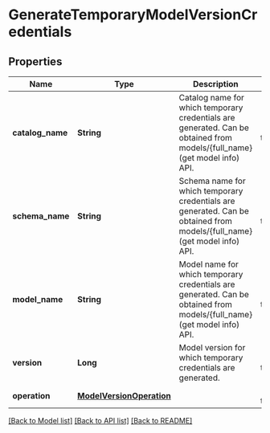 # GenerateTemporaryModelVersionCredentials
## Properties

| Name | Type | Description | Notes |
|------------ | ------------- | ------------- | -------------|
| **catalog\_name** | **String** | Catalog name for which temporary credentials are generated.  Can be obtained from models/{full_name} (get model info) API.  | [default to null] |
| **schema\_name** | **String** | Schema name for which temporary credentials are generated.  Can be obtained from models/{full_name} (get model info) API.  | [default to null] |
| **model\_name** | **String** | Model name for which temporary credentials are generated.  Can be obtained from models/{full_name} (get model info) API.  | [default to null] |
| **version** | **Long** | Model version for which temporary credentials are generated.  | [default to null] |
| **operation** | [**ModelVersionOperation**](ModelVersionOperation.md) |  | [default to null] |

[[Back to Model list]](../README.md#documentation-for-models) [[Back to API list]](../README.md#documentation-for-api-endpoints) [[Back to README]](../README.md)

